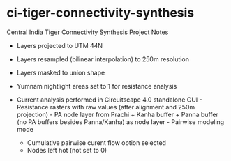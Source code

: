 # ci-tiger-connectivity-synthesis

Central India Tiger Connectivity Synthesis Project Notes

  - Layers projected to UTM 44N
  
  - Layers resampled (bilinear interpolation) to 250m resolution
  
  - Layers masked to union shape
  
  - Yumnam nightlight areas set to 1 for resistance analysis
  
  - Current analysis performed in Circuitscape 4.0 standalone GUI
    	- Resistance rasters with raw values (after alignment and 250m projection)
    	- PA node layer from Prachi + Kanha buffer + Panna buffer (no PA buffers besides Panna/Kanha) as node layer
    	- Pairwise modeling mode
	- Cumulative pairwise curent flow option selected
	- Nodes left hot (not set to 0)
